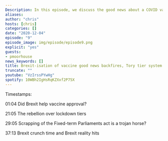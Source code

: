 ```yaml
---
Description: In this episode, we discuss the good news about a COVID vaccine, the claim that Brexit sped-up the approval process, the Conservative rebellion against lockdown tiers, the scrapping of the Fixed-term Parliaments Act, the looming deadline for Brexit talks - and the obsession with fishing over other industry - and the reality of Brexit hits people with holiday homes in the E.U.
aliases:
author: "chris"
hosts: [chris]
categories: []
date: "2020-12-04"
episode: "9"
episode_image: img/episode/episode9.png
explicit: "yes"
guests:
- pmoorhouse
news_keywords: []
title: Brexit-isation of vaccine good news backfires, Tory tier system rebellion, scrapping of FTP Act, Brexit deadline looms.
truncate: ""
youtube: "VzIrssPYwHg"
spotify: 10WBh2IgHsRqKZXxf2P75X
---
```



Timestamps:

01:04 Did Brexit help vaccine approval?

21:05 The rebellion over lockdown tiers

29:05 Scrapping of the Fixed-term Parliaments act is a trojan horse?

37:13 Brexit crunch time and Brexit reality hits